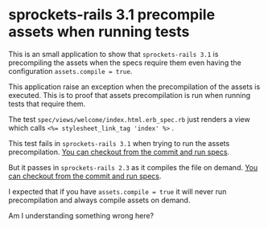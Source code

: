 # sprockets-rails 3.1 precompile assets when running tests

This is an small application to show that `sprockets-rails 3.1` is precompiling the assets when 
 the specs require them even having the configuration `assets.compile = true`. 
 
This application raise an exception when the precompilation of the assets is executed. This is to
proof that assets precompilation is run when running tests that require them. 

The test `spec/views/welcome/index.html.erb_spec.rb` just renders a view which calls 
`<%= stylesheet_link_tag 'index' %>` .

This test fails in `sprockets-rails 3.1` when trying to run the assets precompilation. 
[You can checkout from the commit and run specs](https://github.com/diaclavijo/sprockets-rails-3-1-precompile-assets-when-running-tests/commit/04f1939e9f4423686edcb564d43c1a3dec9ea253).

But it passes in `sprockets-rails 2.3` as it compiles the file on demand.
[You can checkout from the commit and run specs](https://github.com/diaclavijo/sprockets-rails-3-1-precompile-assets-when-running-tests/commit/203085d6a793e3253e947a3edc92d9d0e48a3089).


I expected that if you have `assets.compile = true` it will never run precompilation and always
 compile assets on demand. 
 
 Am I understanding something wrong here?
